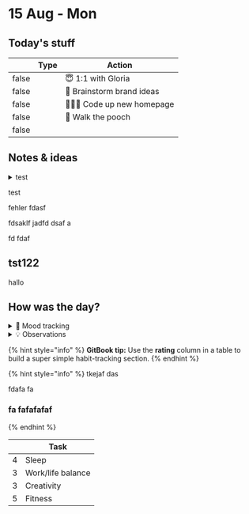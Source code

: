 # 15 Aug - Mon

## Today's stuff

<table data-header-hidden><thead><tr><th data-type="checkbox"></th><th data-type="select">Type</th><th>Action</th></tr></thead><tbody><tr><td>false</td><td></td><td>😇 1:1 with Gloria</td></tr><tr><td>false</td><td></td><td>🧠 Brainstorm brand ideas</td></tr><tr><td>false</td><td></td><td>👩🏽‍💻 Code up new homepage</td></tr><tr><td>false</td><td></td><td>🐶 Walk the pooch</td></tr><tr><td>false</td><td></td><td></td></tr></tbody></table>

## Notes & ideas

<details>

<summary>test</summary>

fdsf asf sad fsaf

### fd fdas fasdf

</details>

test

fehler fdasf

fdsaklf jadfd dsaf a

fd fdaf

## tst122

hallo

## How was the day?

<details>

<summary>🧠 Mood tracking</summary>

Start taking notes…

</details>

<details>

<summary>💡 Observations</summary>

Start taking notes…

</details>

{% hint style="info" %}
**GitBook tip:** Use the **rating** column in a table to build a super simple habit-tracking section.
{% endhint %}

{% hint style="info" %}
tkejaf das

fdafa fa

### fa fafafafaf
{% endhint %}

<table data-header-hidden><thead><tr><th data-type="rating" data-max="5"></th><th>Task</th></tr></thead><tbody><tr><td>4</td><td>Sleep</td></tr><tr><td>3</td><td>Work/life balance</td></tr><tr><td>3</td><td>Creativity</td></tr><tr><td>5</td><td>Fitness</td></tr></tbody></table>
